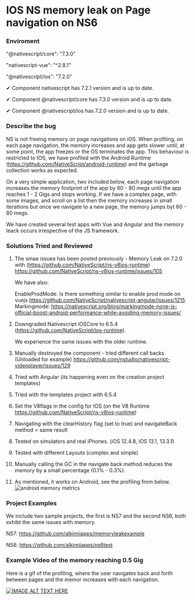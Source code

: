 # IOS NS memory leak on Page navigation on NS6

### Enviroment

"@nativescript/core": "7.3.0"

"nativescript-vue": "^2.8.1"

"@nativescript/ios": "7.2.0"

✔ Component nativescript has 7.2.1 version and is up to date.

✔ Component @nativescript/core has 7.3.0 version and is up to date.

✔ Component @nativescript/ios has 7.2.0 version and is up to date.


### Describe the bug

NS is not freeing memory on page navigations on iOS. When profiling, on each page navigation, the memory increases and app gets slower until, at some point, the app freezes or the OS terminates the app. This behaviour is restricted to IOS, we have profiled with the Android Runtime (https://github.com/NativeScript/android-runtime) and the garbage collection works as expected.  

On a very simple application, two included below, each page navigation increases the memory footprint of the app by 60 - 80 megs until the app reaches 1 - 2 Gigs and stops working. If we have a complex page, with some images, and scroll on a list then the memory increases in small iterations but once we navigate to a new page, the memory jumps byt 60 - 80 megs.

We have created several test apps with Vue and Angular and the memory leack occurs irrespective of the JS framework.  

### Solutions Tried and Reviewed
1. The smae issues has been posted previously - Memory Leak on 7.2.0 with (https://github.com/NativeScript/ns-v8ios-runtime)
   https://github.com/NativeScript/ns-v8ios-runtime/issues/105
   
   We have also:
   
   EnableProdMode: Is there something similar to enable prod mode on vuejs
   https://github.com/NativeScript/nativescript-angular/issues/1215
   Markingmode: https://nativescript.org/blog/markingmode-none-is-official-boost-android-performance-while-avoiding-memory-issues/

3. Downgraded Nativescript iOSCore to 6.5.4 (https://github.com/NativeScript/ios-runtime).

   We experience the same issues with the older runtime. 

5. Manually destroyed the component - tried different call backs (Unloaded for example)
   https://github.com/nstudio/nativescript-videoplayer/issues/129

6. Tried with Angular (its happening even on the creation project templates)

7. Tried with the templates project with 6.5.4

8. Set the V8flags in the config for IOS (on the V8 Runtime https://github.com/NativeScript/ns-v8ios-runtime)

9. Navigating with the clearHistory flag (set to true) and navigateBack method = same result

10. Tested on simulators and real iPhones. (iOS 12.4.8, iOS 13.1, 13.3.1)

11. Tested with different Layouts (complex and simple)

12. Manually calling the GC in the navigate back method reduces the memory by a small percentage (0.1% - 0.3%). 

13. As mentioned, it works on Android, see the profiling from below.
![android memory metrics](https://i.ibb.co/nrF6Ltj/image.png)

### Project Examples

We include two sample projects, the first is NS7 and the second NS6, both exhibt the same issues with memory.

NS7: https://github.com/alkimiiapps/memoryleakexample

NS6: https://github.com/alkimiiapps/ns6test

### Example Video of the memory reaching 0.5 Gig

Here is a gif of the profiling, where the user navigates back and forth between pages and the memor increases with each navigation.

[![IMAGE ALT TEXT HERE](https://img.youtube.com/vi/oHAyKfUyq6M/0.jpg)](https://www.youtube.com/watch?v=oHAyKfUyq6M)

